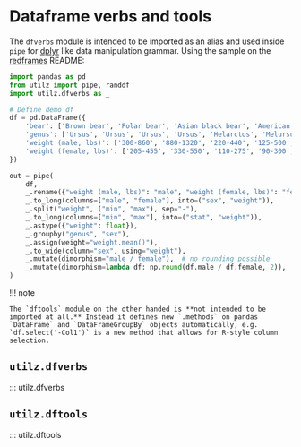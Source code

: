 # Dataframe verbs and tools


The `dfverbs` module is intended to be imported as an alias and used inside `pipe` for [dplyr](https://dplyr.tidyverse.org/) like data manipulation grammar. Using the sample on the [redframes](https://github.com/maxhumber/redframes) README: 

```python
import pandas as pd
from utilz import pipe, randdf
import utilz.dfverbs as _

# Define demo df
df = pd.DataFrame({
    'bear': ['Brown bear', 'Polar bear', 'Asian black bear', 'American black bear', 'Sun bear', 'Sloth bear', 'Spectacled bear', 'Giant panda'],
    'genus': ['Ursus', 'Ursus', 'Ursus', 'Ursus', 'Helarctos', 'Melursus', 'Tremarctos', 'Ailuropoda'],
    'weight (male, lbs)': ['300-860', '880-1320', '220-440', '125-500', '60-150', '175-310', '220-340', '190-275'],
    'weight (female, lbs)': ['205-455', '330-550', '110-275', '90-300', '45-90', '120-210', '140-180', '155-220']
})

out = pipe(
    df,
    _.rename({"weight (male, lbs)": "male", "weight (female, lbs)": "female"}),
    _.to_long(columns=["male", "female"], into=("sex", "weight")),
    _.split("weight", ("min", "max"), sep="-"),
    _.to_long(columns=["min", "max"], into=("stat", "weight")),
    _.astype({"weight": float}),
    _.groupby("genus", "sex"),
    _.assign(weight="weight.mean()"),
    _.to_wide(column="sex", using="weight"),
    _.mutate(dimorphism="male / female"),  # no rounding possible
    _.mutate(dimorphism=lambda df: np.round(df.male / df.female, 2)),
)
```

!!! note

    The `dftools` module on the other handed is **not intended to be imported at all.** Instead it defines new `.methods` on pandas `DataFrame` and `DataFrameGroupBy` objects automatically, e.g. `df.select('-Col1')` is a new method that allows for R-style column selection.


## `utilz.dfverbs`

::: utilz.dfverbs


## `utilz.dftools` 

::: utilz.dftools